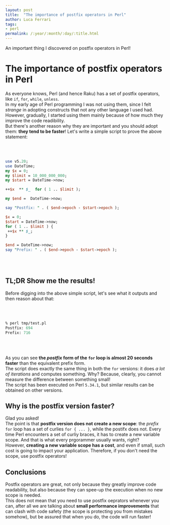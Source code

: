 ```yaml
---
layout: post
title:  "The importance of postfix operators in Perl"
author: Luca Ferrari
tags:
- perl
permalink: /:year/:month/:day/:title.html
---
```

An important thing I discovered on postfix operators in Perl!

# The importance of postfix operators in Perl

As everyone knows, Perl (and hence Raku) has a set of postfix operators, like `if`, `for`, `while`, `unless`.
<br/>
In my early age of Perl programming I was not using them, since I felt *strange* in adopting constructs that not any other language I used had.
<br/>
However, gradually, I started using them mainly because of how much they improve the code readibility.
<br/>
But there's another reason why they are important and you should adopt them: **they tend to be faster**!
Let's write a simple script to prove the above statement:


<br/>
<br/>

``` perl
use v5.20;
use DateTime;
my $x = 0;
my $limit = 10_000_000_000;
my $start = DateTime->now;

++$x  ** $_  for ( 1 .. $limit );

my $end =  DateTime->now;

say "Postfix: " . ( $end->epoch - $start->epoch );

$x = 0;
$start = DateTime->now;
for ( 1 .. $limit ) {
 ++$x ** $_;
}

$end = DateTime->now;
say "Prefix: " . ( $end->epoch - $start->epoch );

```
<br/>
<br/>


## TL;DR Show me the results!

Before digging into the above simple script, let's see what it outputs and then reason about that:


<br/>
<br/>

``` perl
% perl tmp/test.pl
Postfix: 694
Prefix: 716
```
<br/>
<br/>

As you can see **the *postfix* form of the `for` loop is almost 20 seconds faster** than the equivalent prefix form.
<br/>
The script does exactly the same thing in both the `for` versions: it does *a lot of iterations* and computes something. Why? Because, clearly, you cannot measure the difference between something small!
<br/>
The script has been executed on Perl `5.34.1`, but similar results can be obtained on other versions.


## Why is the postfix version faster?

Glad you asked!
<br/>
The point is that **postfix version does not create a new scope**: the *prefix* `for` loop has a set of curlies `for { ... }`, while the postifx does not. Every time Perl encounters a set of curliy braces, it has to create a new variable scope. And that is what every prgorammer usually wants, right?
<br/>
However, **creating a new variable scope has a cost**, and even if small, such cost is going to impact your application. Therefore, if you don't need the scope, use postfix operators!


## Conclusions

Postfix operators are great, not only because they greatly improve code readability, but also because they can spee-up the execution when no new scope is needed.
<br/>
This does not mean that you need to use postfix oeprators whenever you can, after all we are talking about **small performance improvements** that can clash with code safety (the scope is protecting you from mistakes somehow), but be assured that when you do, the code will run faster!
